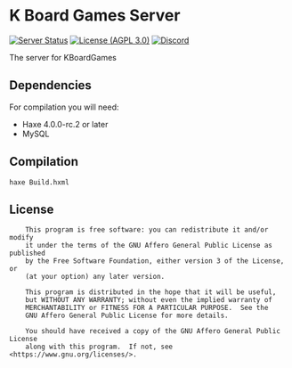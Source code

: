 # K Board Games Server
[![Server Status](https://img.shields.io/pingpong/status/sp_7241145592d44ae2bd4c2a9c4558a0ef?label=kboardgames.com&style=for-the-badge)](https://kboardgames.com)
[![License (AGPL 3.0)](https://img.shields.io/github/license/kboardgames/kboardgames-server?style=for-the-badge)](https://github.com/KBoardGames/KBoardGames-Server/blob/main/LICENSE)
[![Discord](https://img.shields.io/discord/878790325261434923?color=%236b7ff5&label=Discord&style=for-the-badge)](https://discord.gg/7gF8t3yNDU)

The server for KBoardGames

## Dependencies
For compilation you will need:
- Haxe 4.0.0-rc.2 or later
- MySQL

## Compilation
```
haxe Build.hxml
```

## License
```
    This program is free software: you can redistribute it and/or modify
    it under the terms of the GNU Affero General Public License as published
    by the Free Software Foundation, either version 3 of the License, or
    (at your option) any later version.

    This program is distributed in the hope that it will be useful,
    but WITHOUT ANY WARRANTY; without even the implied warranty of
    MERCHANTABILITY or FITNESS FOR A PARTICULAR PURPOSE.  See the
    GNU Affero General Public License for more details.

    You should have received a copy of the GNU Affero General Public License
    along with this program.  If not, see <https://www.gnu.org/licenses/>.


